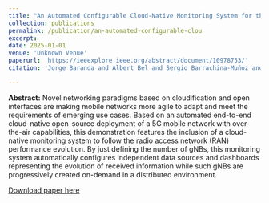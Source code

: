 ```yaml
---
title: "An Automated Configurable Cloud-Native Monitoring System for the Radio Access Network"
collection: publications
permalink: /publication/an-automated-configurable-clou
excerpt:
date: 2025-01-01
venue: 'Unknown Venue'
paperurl: 'https://ieeexplore.ieee.org/abstract/document/10978753/'
citation: 'Jorge Baranda and Albert Bel and Sergio Barrachina-Muñoz and Miquel Payaró and Josep Mangues-Bafalluy (2025). An Automated Configurable Cloud-Native Monitoring System for the Radio Access Network. <i>Unknown Venue</i>.'

---
```

**Abstract:** Novel networking paradigms based on cloudification and open interfaces are making mobile networks more agile to adapt and meet the requirements of emerging use cases. Based on an automated end-to-end cloud-native open-source deployment of a 5G mobile network with over-the-air capabilities, this demonstration features the inclusion of a cloud-native monitoring system to follow the radio access network (RAN) performance evolution. By just defining the number of gNBs, this monitoring system automatically configures independent data sources and dashboards representing the evolution of received information while such gNBs are progressively created on-demand in a distributed environment.

[Download paper here](https://ieeexplore.ieee.org/abstract/document/10978753/)
